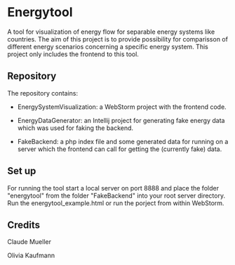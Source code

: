 # Energytool #
A tool for visualization of energy flow for separable energy systems like countries. The aim of this project is to provide possibility for comparisson of different energy scenarios concerning a specific energy system. This project only includes the frontend to this tool.

## Repository ##
The repository contains:

* EnergySystemVisualization: a WebStorm project with the frontend code.

* EnergyDataGenerator: an Intellij project for generating fake energy data which was used for faking the backend.

* FakeBackend: a php index file and some generated data for running on a server which the frontend can call for getting the (currently fake) data.

## Set up ##
For running the tool start a local server on port 8888 and place the folder "energytool" from the folder "FakeBackend" into your root server directory.
Run the energytool_example.html or run the porject from within WebStorm.

## Credits ##
Claude Mueller

Olivia Kaufmann